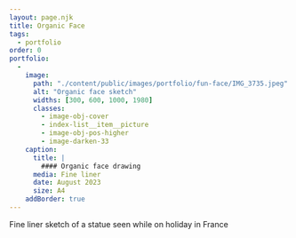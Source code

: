 ```yaml
---
layout: page.njk
title: Organic Face
tags:
  - portfolio
order: 0
portfolio:
  -
    image:
      path: "./content/public/images/portfolio/fun-face/IMG_3735.jpeg"
      alt: "Organic face sketch"
      widths: [300, 600, 1000, 1980]
      classes:
        - image-obj-cover
        - index-list__item__picture
        - image-obj-pos-higher
        - image-darken-33
    caption:
      title: |
        #### Organic face drawing
      media: Fine liner
      date: August 2023
      size: A4
    addBorder: true
---
```


Fine liner sketch of a statue seen while on holiday in France
